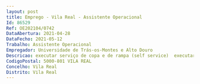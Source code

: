 ```yaml
--- 
layout: post
title: Emprego - Vila Real - Assistente Operacional
Id: 86529
Ref: OE202104/0742
DataAbertura: 2021-04-28
DataFecho: 2021-05-12
Trabalho: Assistente Operacional
Empregador: Universidade de Trás-os-Montes e Alto Douro
Descricao: executar serviço de copa e de rampa (self service)  executar processo de elaboração de refeições  preparar alimentos  elaborar kits de talheres  efetuar atendimento ao público  realizar operações de limpeza da unidade  realizar todas as atividades associadas ao sistema de segurança alimentar, nomeadamente na recolha de amostras testemunha e preenchimento dos diferentes modelos de impresso e registos do sistema  zelar pela correta gestão dos recursos manipulados  reportar ao responsável da unidade qualquer situação relacionada com a segurança alimentar  transportar e acondicionar os resíduos da unidade  informar sobre avarias nos equipamentos edifícios  zelar pelo bom funcionamento dos equipamentos da unidade.
CodigoPostal: 5000-801 VILA REAL
Concelho: Vila Real
Distrito: Vila Real
--- 
```


